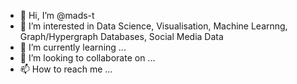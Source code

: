 - 👋 Hi, I’m @mads-t
- 👀 I’m interested in Data Science, Visualisation, Machine Learnng, Graph/Hypergraph Databases, Social Media Data
- 🌱 I’m currently learning ...
- 💞️ I’m looking to collaborate on ...
- 📫 How to reach me ...

<!---
mads-t/mads-t is a ✨ special ✨ repository because its `README.md` (this file) appears on your GitHub profile.
You can click the Preview link to take a look at your changes.
--->
